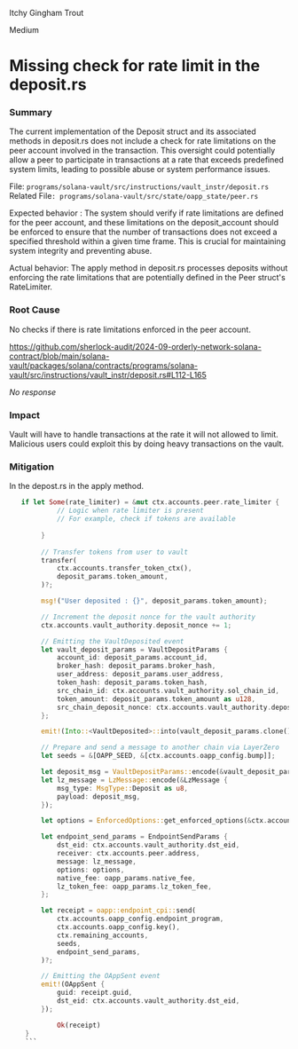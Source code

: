 Itchy Gingham Trout

Medium

# Missing check for rate limit in the deposit.rs

### Summary

The current implementation of the Deposit struct and its associated methods in deposit.rs does not include a check for rate limitations on the peer account involved in the transaction. This oversight could potentially allow a peer to participate in transactions at a rate that exceeds predefined system limits, leading to possible abuse or system performance issues.


File: `programs/solana-vault/src/instructions/vault_instr/deposit.rs`
Related File`: programs/solana-vault/src/state/oapp_state/peer.rs`


Expected behavior : 
The system should verify if rate limitations are defined for the peer account, and these limitations on the deposit_account should be enforced to ensure that the number of transactions does not exceed a specified threshold within a given time frame. This is crucial for maintaining system integrity and preventing abuse.

Actual behavior: 
The apply method in deposit.rs processes deposits without enforcing the rate limitations that are potentially defined in the Peer struct's RateLimiter.


### Root Cause


No checks if there is rate limitations enforced in the peer account.

https://github.com/sherlock-audit/2024-09-orderly-network-solana-contract/blob/main/solana-vault/packages/solana/contracts/programs/solana-vault/src/instructions/vault_instr/deposit.rs#L112-L165


_No response_

### Impact

Vault will have to handle transactions at the rate it will not allowed to limit.
Malicious users could exploit this by doing heavy transactions on the vault.


### Mitigation
In the depost.rs in the apply method.
```rust
   if let Some(rate_limiter) = &mut ctx.accounts.peer.rate_limiter {
            // Logic when rate limiter is present
            // For example, check if tokens are available
           
        } 
      
        // Transfer tokens from user to vault
        transfer(
            ctx.accounts.transfer_token_ctx(),
            deposit_params.token_amount,
        )?;

        msg!("User deposited : {}", deposit_params.token_amount);

        // Increment the deposit nonce for the vault authority
        ctx.accounts.vault_authority.deposit_nonce += 1;

        // Emitting the VaultDeposited event
        let vault_deposit_params = VaultDepositParams {
            account_id: deposit_params.account_id,
            broker_hash: deposit_params.broker_hash,
            user_address: deposit_params.user_address,
            token_hash: deposit_params.token_hash,
            src_chain_id: ctx.accounts.vault_authority.sol_chain_id,
            token_amount: deposit_params.token_amount as u128,
            src_chain_deposit_nonce: ctx.accounts.vault_authority.deposit_nonce,
        };

        emit!(Into::<VaultDeposited>::into(vault_deposit_params.clone()));

        // Prepare and send a message to another chain via LayerZero
        let seeds = &[OAPP_SEED, &[ctx.accounts.oapp_config.bump]];

        let deposit_msg = VaultDepositParams::encode(&vault_deposit_params);
        let lz_message = LzMessage::encode(&LzMessage {
            msg_type: MsgType::Deposit as u8,
            payload: deposit_msg,
        });

        let options = EnforcedOptions::get_enforced_options(&ctx.accounts.enforced_options, &None);

        let endpoint_send_params = EndpointSendParams {
            dst_eid: ctx.accounts.vault_authority.dst_eid,
            receiver: ctx.accounts.peer.address,
            message: lz_message,
            options: options,
            native_fee: oapp_params.native_fee,
            lz_token_fee: oapp_params.lz_token_fee,
        };

        let receipt = oapp::endpoint_cpi::send(
            ctx.accounts.oapp_config.endpoint_program,
            ctx.accounts.oapp_config.key(),
            ctx.remaining_accounts,
            seeds,
            endpoint_send_params,
        )?;

        // Emitting the OAppSent event
        emit!(OAppSent {
            guid: receipt.guid,
            dst_eid: ctx.accounts.vault_authority.dst_eid,
        });

            Ok(receipt)
    }
    ```